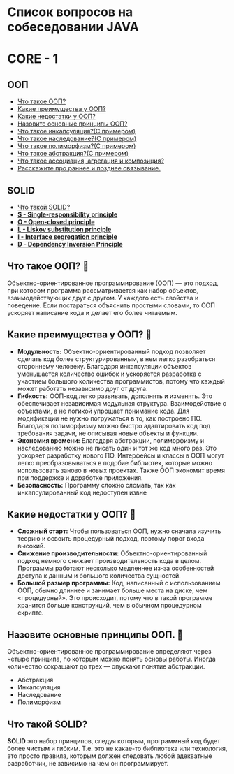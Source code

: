 # Список вопросов на собеседовании JAVA

# CORE - 1

## ООП
- [Что такое ООП?](#что-такое-ооп-)
- [Какие преимущества у ООП?](#какие-преимущества-у-ооп-)
- [Какие недостатки у ООП?](#)
- [Назовите основные принципы ООП?](#)
- [Что такое инкапсуляция?(С примером)](#)
- [Что такое наследование?(С примером)](#)
- [Что такое полиморфизм?(С примером)](#)
- [Что такое абстракция?(С примером)](#)
- [Что такое ассоциация, агрегация и композиция?](#)
- [Расскажите про раннее и позднее связывание.](#)
## SOLID
- [Что такой SOLID?](#)
- [**S - Single-responsibility principle**](#)
- [**O - Open-closed principle**](#)
- [**L - Liskov substitution principle**](#)
- [**I - Interface segregation principle**](#)
- [**D - Dependency Inversion Principle**](#)

## Что такое ООП? 🧠

Объектно-ориентированное программирование (ООП) — это подход, при котором программа рассматривается как набор объектов, 
взаимодействующих друг с другом. У каждого есть свойства и поведение. Если постараться объяснить простыми словами, то 
ООП ускоряет написание кода и делает его более читаемым.

## Какие преимущества у ООП? 🧠

- **Модульность:** Объектно-ориентированный подход позволяет сделать код более структурированным, в нем легко разобраться стороннему человеку. 
                   Благодаря инкапсуляции объектов уменьшается количество ошибок и ускоряется разработка с участием большого количества программистов, 
                   потому что каждый может работать независимо друг от друга.
- **Гибкость:**    ООП-код легко развивать, дополнять и изменять. Это обеспечивает независимая модульная структура. Взаимодействие с объектами, а не 
                   логикой упрощает понимание кода. Для модификации не нужно погружаться в то, как построено ПО. Благодаря полиморфизму можно быстро 
                   адаптировать код под требования задачи, не описывая новые объекты и функции.
- **Экономия времени:** Благодаря абстракции, полиморфизму и наследованию можно не писать один и тот же код много раз. Это ускоряет разработку нового ПО. 
                        Интерфейсы и классы в ООП могут легко преобразовываться в подобие библиотек, которые можно использовать заново в новых проектах. 
                        Также ООП экономит время при поддержке и доработке приложения.
- **Безопасность:** Программу сложно сломать, так как инкапсулированный код недоступен извне

## Какие недостатки у ООП? 🧠

- **Сложный старт:** Чтобы пользоваться ООП, нужно сначала изучить теорию и освоить процедурный подход, поэтому порог входа высокий.
- **Снижение производительности:** Объектно-ориентированный подход немного снижает производительность кода в целом. Программы работают несколько медленнее 
                                   из-за особенностей доступа к данным и большого количества сущностей.
- **Большой размер программы:**    Код, написанный с использованием ООП, обычно длиннее и занимает больше места на диске, чем «процедурный». Это происходит, 
                                    потому что в такой программе хранится больше конструкций, чем в обычном процедурном скрипте.
## Назовите основные принципы ООП. 🧠

Объектно-ориентированное программирование определяют через четыре принципа, по которым можно понять основы работы. Иногда количество сокращают до трех — опускают понятие абстракции.
- Абстракция
- Инкапсуляция
- Наследование
- Полиморфизм

## Что такой SOLID?

**SOLID** это набор принципов, следуя которым, программный код будет более чистым и гибким. Т.е. это не какае-то библиотека или технология, это просто правила, которым должен следовать любой адекватные разработчик, не зависимо на чем он программирует.
